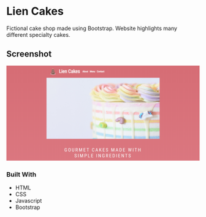 # Lien Cakes

Fictional cake shop made using Bootstrap. Website highlights many different specialty cakes.

## Screenshot

![photo-of-game](https://github.com/codewithsrobins1/LienCakes/blob/master/readMeImg.PNG?raw=true)

### Built With

* HTML
* CSS
* Javascript
* Bootstrap
